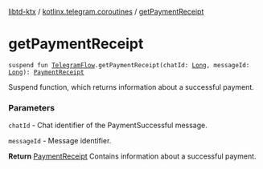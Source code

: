 [libtd-ktx](../index.md) / [kotlinx.telegram.coroutines](index.md) / [getPaymentReceipt](./get-payment-receipt.md)

# getPaymentReceipt

`suspend fun `[`TelegramFlow`](../kotlinx.telegram.core/-telegram-flow/index.md)`.getPaymentReceipt(chatId: `[`Long`](https://kotlinlang.org/api/latest/jvm/stdlib/kotlin/-long/index.html)`, messageId: `[`Long`](https://kotlinlang.org/api/latest/jvm/stdlib/kotlin/-long/index.html)`): `[`PaymentReceipt`](https://tdlibx.github.io/td/docs/org/drinkless/td/libcore/telegram/TdApi/PaymentReceipt.html)

Suspend function, which returns information about a successful payment.

### Parameters

`chatId` - Chat identifier of the PaymentSuccessful message.

`messageId` - Message identifier.

**Return**
[PaymentReceipt](https://tdlibx.github.io/td/docs/org/drinkless/td/libcore/telegram/TdApi/PaymentReceipt.html) Contains information about a successful payment.

